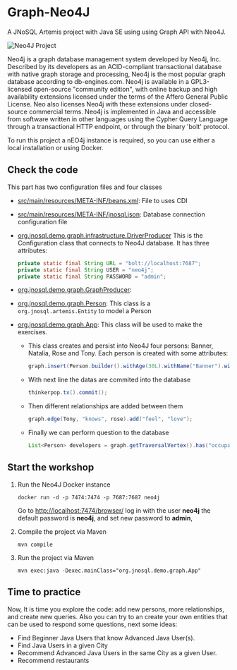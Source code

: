 # Graph-Neo4J

A JNoSQL Artemis project with Java SE using using Graph API with Neo4J.

![Neo4J Project](http://www.jnosql.org/img/logos/neo4j.png)

Neo4j is a graph database management system developed by  Neo4j, Inc. Described by its developers as an ACID-compliant transactional database with native graph storage and processing, Neo4j is the most popular graph database according to db-engines.com. Neo4j is available in a GPL3-licensed open-source "community edition", with online backup and high availability extensions licensed under the terms of the Affero General Public License. Neo also licenses Neo4j with these extensions under closed-source commercial terms. Neo4j is implemented in Java and accessible from software written in other languages using the Cypher Query Language through a transactional HTTP endpoint, or through the binary 'bolt' protocol.


To run this project a nEO4j instance is required, so you can use either a local installation or using Docker.

## Check the code

This part has two configuration files and four classes

* [src/main/resources/META-INF/beans.xml](src/main/resources/META-INF/beans.xml): File to uses CDI

* [src/main/resources/META-INF/jnosql.json](src/main/resources/META-INF/jnosql.json): Database connection configuration file

* [org.jnosql.demo.graph.infrastructure.DriverProducer](src/main/java/org/jnosql/demo/graph/infrastructure/DriverProducer.java)
This is the Configuration class that connects to Neo4J database. It has three attributes:

	```java
	private static final String URL = "bolt://localhost:7687";
	private static final String USER = "neo4j";
	private static final String PASSWORD = "admin";

* [org.jnosql.demo.graph.GraphProducer](src/main/java/org/jnosql/demo/graph/GraphProducer.java): 



* [org.jnosql.demo.graph.Person](src/main/java/org/jnosql/demo/graph/Person.java):
 This class is a `org.jnosql.artemis.Entity` to model a Person

* [org.jnosql.demo.graph.App](src/main/java/org/jnosql/demo/graph/App.java): This class will be used to make the exercises.
	* This class creates and persist into Neo4J four persons: Banner, Natalia, Rose and Tony. Each person is created with some attributes:

		```java
		graph.insert(Person.builder().withAge(30L).withName("Banner").withOccupation("Developer").withSalary(3_000D).build());
		```
	* With next line the datas are commited into the database
		```java
		thinkerpop.tx().commit();
		```
		
	* Then different relationships are added between them
		```java
		graph.edge(Tony, "knows", rose).add("feel", "love");
		``` 
	
	* Finally we can perform question to the database
		```java
		List<Person> developers = graph.getTraversalVertex().has("occupation", "Developer").<Person>stream().collect(toList());
		``` 


## Start the workshop

1. Run the Neo4J Docker instance

	```
	docker run -d -p 7474:7474 -p 7687:7687 neo4j
	```
  	Go to [http://localhost:7474/browser/](http://localhost:7474/browser/) log in with the user **neo4j** the default password is **neo4j**, and set new password to **admin**, 

2. Compile the project via Maven 
	```
	mvn compile
	```
3. Run the project via Maven 
	```
	mvn exec:java -Dexec.mainClass="org.jnosql.demo.graph.App"
	```
## Time to practice

Now, It is time you explore the code: add new persons, more relationships, and create new queries. 
Also you can try to an create your own entities that can be used to respond some questions, next some ideas: 

* Find Beginner Java Users that know Advanced Java User(s).
* Find Java Users in a given City
* Recommend Advanced Java Users in the same City as a given User.
* Recommend restaurants 
 